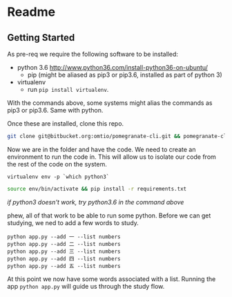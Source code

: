 # Readme

## Getting Started

As pre-req we require the following software to be installed:
  
  - python 3.6 http://www.python36.com/install-python36-on-ubuntu/
    - pip (might be aliased as pip3 or pip3.6, installed as part of python 3)
  - virtualenv
    - run `pip install virtualenv`.
  
With the commands above, some systems might alias the commands as pip3 or pip3.6. Same with python.
  
  
 Once these are installed, clone this repo.
 ```bash
git clone git@bitbucket.org:omtio/pomegranate-cli.git && pomegranate-cli
```

Now we are in the folder and have the code. We need to create an environment to run the code in. This will allow us to isolate our code from the rest of the code on the system.

``` virtualenv env -p `which python3` ```

```bash
source env/bin/activate && pip install -r requirements.txt
```

*if python3 doesn't work, try python3.6 in the command above*

phew, all of that work to be able to run some python.  Before we can get studying, we ned to add a few words to study.

```
python app.py --add 一 --list numbers
python app.py --add 二 --list numbers
python app.py --add 三 --list numbers
python app.py --add 四 --list numbers
python app.py --add 五 --list numbers
```

At this point we now have some words associated with a list. Running the app ```python app.py``` will guide us through the study flow.